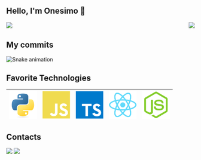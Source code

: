 ## Hello, I'm Onesimo 👋

<div>
<img  height="165em" src="https://github-readme-stats.vercel.app/api?username=briito&show_icons=true&theme=great-gatsby&include_all_commits=true&count_private=true"/>
<img align="right" height="165em" src="https://github-readme-stats.vercel.app/api/top-langs/?username=briito&layout=compact&langs_count=16&theme=great-gatsby"/>
</div>

## My commits

![Snake animation](https://github.com/LuigiGF/LuigiGF/blob/output/github-contribution-grid-snake.svg)

## Favorite Technologies

|<img src="https://raw.githubusercontent.com/devicons/devicon/master/icons/python/python-original.svg" width=75><br><sub></sub>|<img src="https://raw.githubusercontent.com/devicons/devicon/master/icons/javascript/javascript-plain.svg" width=75><br><sub></sub>|<img src="https://raw.githubusercontent.com/devicons/devicon/master/icons/typescript/typescript-plain.svg" width=75><br><sub></sub>|<img src="https://raw.githubusercontent.com/devicons/devicon/master/icons/react/react-original.svg" width=75><br><sub></sub>|<img src="https://raw.githubusercontent.com/devicons/devicon/master/icons/nodejs/nodejs-original.svg" width=75><br><sub></sub>
| :---: | :---: | :---: |  :---: |  :---: |

## Contacts

<div>
 <a href = "https://mail.google.com/mail/u/0/#inbox"><img src="https://img.shields.io/badge/-Gmail-%23333?style=for-the-badge&logo=gmail&logoColor=white" target="_blank"></a>
  <a href="https://www.linkedin.com/in/onsbrito" target="_blank"><img src="https://img.shields.io/badge/-LinkedIn-%230077B5?style=for-the-badge&logo=linkedin&logoColor=white" target="_blank"></a> 

</div>


